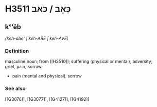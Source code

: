 # H3511 כְּאֵב / כאב

## kᵉʼêb

_(keh-abe' | keh-ABE | keh-AVE)_

### Definition

masculine noun; from [[H3510]]; suffering (physical or mental), adversity; grief, pain, sorrow.

- pain (mental and physical), sorrow
### See also

[[G3076]], [[G3077]], [[G4127]], [[G4192]]

